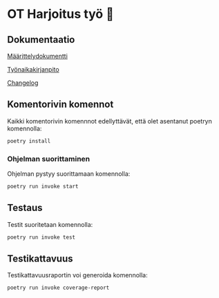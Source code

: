 # OT Harjoitus työ 🐍

## Dokumentaatio

[Määrittelydokumentti](./dokumentaatio/vaatimusmaarittely.md)

[Työnaikakirjanpito](./dokumentaatio/tuntikirjanpito.md)

[Changelog](./dokumentaatio/changelog.md)

## Komentorivin komennot

Kaikki komentorivin komennnot edellyttävät, että olet asentanut poetryn komennolla:

```bash
poetry install
```

### Ohjelman suorittaminen

Ohjelman pystyy suorittamaan komennolla:

```bash
poetry run invoke start
```

## Testaus

Testit suoritetaan komennolla:

```bash
poetry run invoke test
```

## Testikattavuus

Testikattavuusraportin voi generoida komennolla:

```bash
poetry run invoke coverage-report
```

